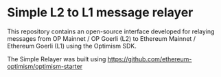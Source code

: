 # Simple L2 to L1 message relayer
This repository contains an open-source interface developed for relaying messages from OP Mainnet / OP Goerli (L2) to Ethereum Mainnet / Ethereum Goerli (L1) using the Optimism SDK. 

The Simple Relayer was built using https://github.com/ethereum-optimism/optimism-starter

